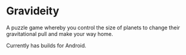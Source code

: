 # Gravideity

A puzzle game whereby you control the size of planets to change their gravitational pull and make your way home.

Currently has builds for Android.
